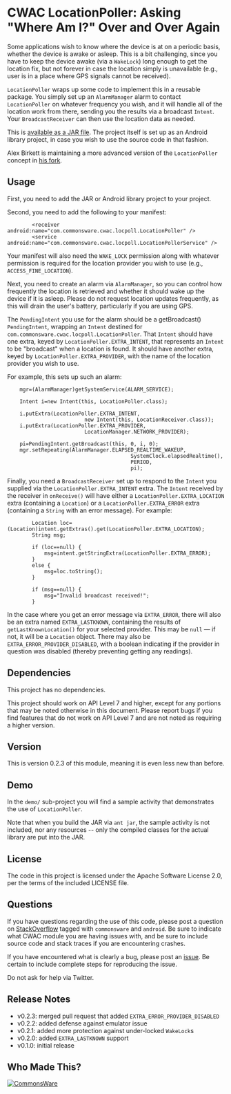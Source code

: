 CWAC LocationPoller: Asking "Where Am I?" Over and Over Again
=============================================================

Some applications wish to know where the device is at on a
periodic basis, whether the device is awake or asleep. This
is a bit challenging, since you have to keep the device awake
(via a `WakeLock`) long enough to get the location fix, but
not forever in case the location simply is unavailable (e.g.,
user is in a place where GPS signals cannot be received).

`LocationPoller` wraps up some code to implement this in a
reusable package. You simply set up an `AlarmManager` alarm
to contact `LocationPoller` on whatever frequency you wish,
and it will handle all of the location work from there, sending
you the results via a broadcast `Intent`. Your `BroadcastReceiver`
can then use the location data as needed.

This is [available as a JAR file](https://github.com/commonsguy/downloads).
The project itself is set up as an Android library project,
in case you wish to use the source code in that fashion.

Alex Birkett is maintaining a more advanced version of the
`LocationPoller` concept in [his fork](https://github.com/alexbirkett/cwac-locpoll).

Usage
-----
First, you need to add the JAR or Android library project to
your project.

Second, you need to add the following to your manifest:

			<receiver android:name="com.commonsware.cwac.locpoll.LocationPoller" />
			<service android:name="com.commonsware.cwac.locpoll.LocationPollerService" />

Your manifest will also need the `WAKE_LOCK` permission along with
whatever permission is required for the location provider
you wish to use (e.g., `ACCESS_FINE_LOCATION`).

Next, you need to create an alarm via `AlarmManager`, so you
can control how frequently the location is retrieved and whether
it should wake up the device if it is asleep. Please do not
request location updates frequently, as this will drain the user's
battery, particularly if you are using GPS.

The `PendingIntent` you use for the alarm should be a getBroadcast()
`PendingIntent`, wrapping an `Intent` destined for
`com.commonsware.cwac.locpoll.LocationPoller`. That `Intent` should
have one extra, keyed by `LocationPoller.EXTRA_INTENT`, that
represents an `Intent` to be "broadcast" when a location is
found. It should have another extra, keyed by
`LocationPoller.EXTRA_PROVIDER`, with the name of the location
provider you wish to use.

For example, this sets up such an alarm:

		mgr=(AlarmManager)getSystemService(ALARM_SERVICE);
		
		Intent i=new Intent(this, LocationPoller.class);
		
		i.putExtra(LocationPoller.EXTRA_INTENT,
							 new Intent(this, LocationReceiver.class));
		i.putExtra(LocationPoller.EXTRA_PROVIDER,
							 LocationManager.NETWORK_PROVIDER);
		
		pi=PendingIntent.getBroadcast(this, 0, i, 0);
		mgr.setRepeating(AlarmManager.ELAPSED_REALTIME_WAKEUP,
											SystemClock.elapsedRealtime(),
											PERIOD,
											pi);

Finally, you need a `BroadcastReceiver` set up to respond to the
`Intent` you supplied via the `LocationPoller.EXTRA_INTENT`
extra. The `Intent` received by the receiver in `onReceive()`
will have either a `LocationPoller.EXTRA_LOCATION` extra
(containing a `Location`) or a `LocationPoller.EXTRA_ERROR`
extra (containing a `String` with an error message). For example:

			Location loc=(Location)intent.getExtras().get(LocationPoller.EXTRA_LOCATION);
			String msg;
			
			if (loc==null) {
				msg=intent.getStringExtra(LocationPoller.EXTRA_ERROR);
			}
			else {
				msg=loc.toString();
			}
			
			if (msg==null) {
				msg="Invalid broadcast received!";
			}

In the case where you get an error message via `EXTRA_ERROR`, there
will also be an extra named `EXTRA_LASTKNOWN`, containing the results
of `getLastKnownLocation()` for your selected provider. This may be
`null` &mdash; if not, it will be a `Location` object. There may also
be `EXTRA_ERROR_PROVIDER_DISABLED`, with a boolean indicating if the
provider in question was disabled (thereby preventing getting any
readings).

Dependencies
------------
This project has no dependencies.

This project should work on API Level 7 and higher, except for any portions that
may be noted otherwise in this document. Please report bugs if you find features
that do not work on API Level 7 and are not noted as requiring a higher version.

Version
-------
This is version 0.2.3 of this module, meaning it is even less new than before.

Demo
----
In the `demo/` sub-project you will find
a sample activity that demonstrates the use of `LocationPoller`.

Note that when you build the JAR via `ant jar`, the sample
activity is not included, nor any resources -- only the
compiled classes for the actual library are put into the JAR.

License
-------
The code in this project is licensed under the Apache
Software License 2.0, per the terms of the included LICENSE
file.

Questions
---------
If you have questions regarding the use of this code, please post a question
on [StackOverflow](http://stackoverflow.com/questions/ask) tagged with `commonsware` and `android`. Be sure to indicate
what CWAC module you are having issues with, and be sure to include source code 
and stack traces if you are encountering crashes.

If you have encountered what is clearly a bug, please post an [issue](https://github.com/commonsguy/cwac-locpoll/issues). Be certain to include complete steps
for reproducing the issue.

Do not ask for help via Twitter.

Release Notes
-------------
- v0.2.3: merged pull request that added `EXTRA_ERROR_PROVIDER_DISABLED`
- v0.2.2: added defense against emulator issue
- v0.2.1: added more protection against under-locked `WakeLock`s
- v0.2.0: added `EXTRA_LASTKNOWN` support
- v0.1.0: initial release

Who Made This?
--------------
<a href="http://commonsware.com">![CommonsWare](http://commonsware.com/images/logo.png)</a>

